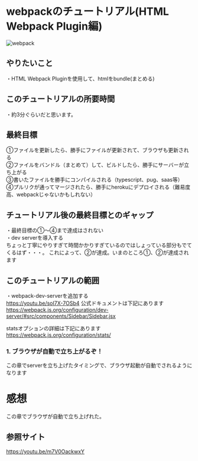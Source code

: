 # webpackのチュートリアル(HTML Webpack Plugin編)
![webpack](https://webpack.js.org/cd0bb358c45b584743d8ce4991777c42.svg "webpack")

## やりたいこと
・HTML Webpack Pluginを使用して、htmlをbundle(まとめる)

## このチュートリアルの所要時間
・約3分ぐらいだと思います。

## 最終目標
①ファイルを更新したら、勝手にファイルが更新されて、ブラウザも更新される  
②ファイルをバンドル（まとめて）して、ビルドしたら、勝手にサーバーが立ち上がる  
③書いたファイルを勝手にコンパイルされる（typescript、pug、saas等）  
④プルリクが通ってマージされたら、勝手にherokuにデプロイされる（難易度高、webpackじゃないかもしれない）  

## チュートリアル後の最終目標とのギャップ
・最終目標の①〜④まで達成はされない  
・dev serverを導入する  
ちょっと丁寧にやりすぎて時間かかりすぎているのではしょっている部分もでてくるはず・・・。
これによって、②が達成。いまのところ①、②が達成されます


## このチュートリアルの範囲
・webpack-dev-serverを追加する  
<https://youtu.be/soI7X-7OSb4>
公式ドキュメントは下記にあります
<https://webpack.js.org/configuration/dev-server/#src/components/Sidebar/Sidebar.jsx>
  
statsオプションの詳細は下記にあります
<https://webpack.js.org/configuration/stats/>
### 1. ブラウザが自動で立ち上がるぞ！

この章でserverを立ち上げたタイミングで、ブラウザ起動が自動でされるようになります


# 感想
この章でブラウザが自動で立ち上げれた。

## 参照サイト
<https://youtu.be/m7V0OackwxY>
